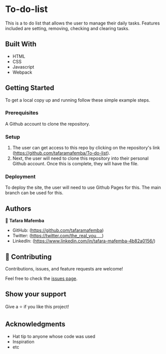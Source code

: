 # To-do-list

This is a to do list that allows the user to manage their daily tasks. Features included are setting, removing, checking and clearing tasks.

## Built With

- HTML
- CSS
- Javascript
- Webpack

## Getting Started

To get a local copy up and running follow these simple example steps.

### Prerequisites
A Github account to clone the repository.
### Setup
1. The user can get access to this repo by clicking on the repository's link (https://github.com/tafaramafemba/To-do-list). 
2. Next, the user will need to clone this repository into their personal Github account. Once this is complete, they will have the file.
### Deployment
To deploy the site, the user will need to use Github Pages for this. The main branch can be used for this.

## Authors

👤 **Tafara Mafemba**

- GitHub: (https://github.com/tafaramafemba)
- Twitter: (https://twitter.com/the_real_you___)
- LinkedIn: (https://www.linkedin.com/in/tafara-mafemba-4b82a0156/)

## 🤝 Contributing

Contributions, issues, and feature requests are welcome!

Feel free to check the [issues page](../../issues/).

## Show your support

Give a ⭐️ if you like this project!


## Acknowledgments

- Hat tip to anyone whose code was used
- Inspiration
- etc

 
